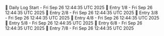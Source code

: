 📅 Daily Log Start - Fri Sep 26 12:44:35 UTC 2025
📌 Entry 1/8 - Fri Sep 26 12:44:35 UTC 2025
📌 Entry 2/8 - Fri Sep 26 12:44:35 UTC 2025
📌 Entry 3/8 - Fri Sep 26 12:44:35 UTC 2025
📌 Entry 4/8 - Fri Sep 26 12:44:35 UTC 2025
📌 Entry 5/8 - Fri Sep 26 12:44:35 UTC 2025
📌 Entry 6/8 - Fri Sep 26 12:44:35 UTC 2025
📌 Entry 7/8 - Fri Sep 26 12:44:35 UTC 2025
